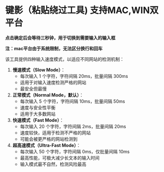 # 键影（粘贴绕过工具) 支持MAC,WIN双平台

**点击确定后会等待三秒钟，用于切换到需要输入的输入框**

**注：mac平台由于系统限制，无法区分换行和回车**

该工具提供四种输入速度模式，以适应不同网站的检测机制：

1. **慢速模式（Slow Mode）**：
   - 每次输入 1 个字符，字符间隔 20ms，批量间隔 300ms
   - 适用于对输入速度检测严格的网站
   - 最安全但最慢
2. **正常模式（Normal Mode，默认）**：
   - 每次输入 5 个字符，字符间隔 10ms，批量间隔 50ms
   - 速度与安全性平衡
   - 适用于大多数网站
3. **快速模式（Fast Mode）**：
   - 每次输入 20 个字符，字符间隔 2ms，批量间隔 20ms
   - 速度较快，适用于检测不严格的网站
   - 可能会被更严格的网站检测到
4. **超高速模式（Ultra-Fast Mode）**：
   - 每次输入 50 个字符，字符间隔 0ms，仅批量间隔 10ms
   - 最高性能，可极大减少长文本的输入时间
   - 输入模式最不自然，检测风险最高


